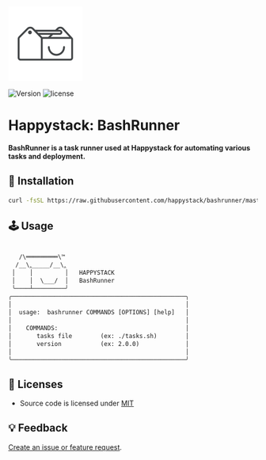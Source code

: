 <img src=".github/happystack.png" alt="Happystack" width="150" height="150" />

![Version](https://img.shields.io/badge/Version-0.2.0-green.svg?style=flat)
![license](https://img.shields.io/github/license/mashape/apistatus.svg)

# Happystack: BashRunner

#### BashRunner is a task runner used at Happystack for automating various tasks and deployment.

## 🔧 Installation
```bash
curl -fsSL https://raw.githubusercontent.com/happystack/bashrunner/master/install.sh | sh
```

## 🕹 Usage
```

   /\═════════\™
  /__\‸_____/__\‸
 │    │         │   HAPPYSTACK
 │    │  \___/  │   BashRunner
 ╰────┴─────────╯
╭─────────────────────────────────────────────────╮
│                                                 │
│  usage:  bashrunner COMMANDS [OPTIONS] [help]   │
│                                                 │
│    COMMANDS:                                    │
│       tasks file        (ex: ./tasks.sh)        │
│       version           (ex: 2.0.0)             │
│                                                 │
╰─────────────────────────────────────────────────╯

```

## 📄 Licenses
* Source code is licensed under [MIT](https://opensource.org/licenses/MIT)

## 💡 Feedback
[Create an issue or feature request](https://github.com/happystacklabs/bashrunner/issues/new).
